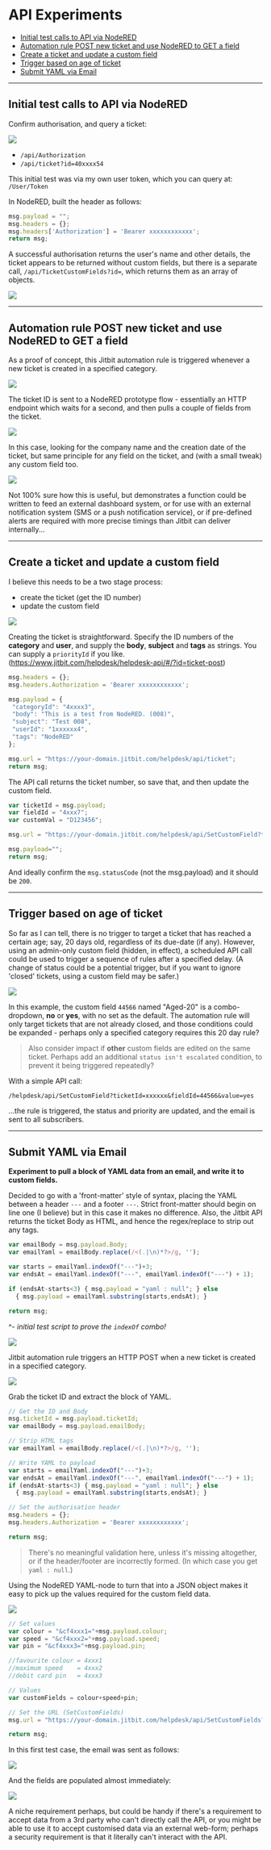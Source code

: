 # API Experiments

* [Initial test calls to API via NodeRED](#initial-test-calls-to-api-via-nodered)  
* [Automation rule POST new ticket and use NodeRED to GET a field](#automation-rule-post-new-ticket-and-use-nodered-to-get-a-field)  
* [Create a ticket and update a custom field](#create-a-ticket-and-update-a-custom-field)  
* [Trigger based on age of ticket](#trigger-based-on-age-of-ticket)  
* [Submit YAML via Email](#submit-yaml-via-email)  

-----

## Initial test calls to API via NodeRED

Confirm authorisation, and query a ticket:

![](https://github.com/jonathancraddock/Jitbit-Custom/blob/7eca828954c4e2addc8cb96253adc04a6df38a25/screencap/nodered-api-test-01.png)

* `/api/Authorization`  
* `/api/ticket?id=40xxxx54`

This initial test was via my own user token, which you can query at: `/User/Token`

In NodeRED, built the header as follows:

```javascript
msg.payload = "";
msg.headers = {};
msg.headers['Authorization'] = 'Bearer xxxxxxxxxxxx';
return msg;
```

A successful authorisation returns the user's name and other details, the ticket appears to be returned without custom fields, but there is a separate call, `/api/TicketCustomFields?id=`, which returns them as an array of objects.

![](https://github.com/jonathancraddock/Jitbit-Custom/blob/ca13ec309df3c8d2f582e683624f49db950e0e69/screencap/api-custom-fields.png)

-----

## Automation rule POST new ticket and use NodeRED to GET a field

As a proof of concept, this Jitbit automation rule is triggered whenever a new ticket is created in a specified category.

![](https://github.com/jonathancraddock/Jitbit-Custom/blob/0f25a6b41ff5d54b5500f57219339b02717322de/screencap/jitbit-new-ticket-post.png)

The ticket ID is sent to a NodeRED prototype flow - essentially an HTTP endpoint which waits for a second, and then pulls a couple of fields from the ticket.

![](https://github.com/jonathancraddock/Jitbit-Custom/blob/0f25a6b41ff5d54b5500f57219339b02717322de/screencap/nodered-query-new-ticket.png)

In this case, looking for the company name and the creation date of the ticket, but same principle for any field on the ticket, and (with a small tweak) any custom field too.

![](https://github.com/jonathancraddock/Jitbit-Custom/blob/0f25a6b41ff5d54b5500f57219339b02717322de/screencap/nodered-new-ticket-debug.png)

Not 100% sure how this is useful, but demonstrates a function could be written to feed an external dashboard system, or for use with an external notification system (SMS or a push notification service), or if pre-defined alerts are required with more precise timings than Jitbit can deliver internally...

-----

## Create a ticket and update a custom field

I believe this needs to be a two stage process:

* create the ticket (get the ID number)
* update the custom field

![](https://github.com/jonathancraddock/Jitbit-Custom/blob/56f561db7395a6ab424269b4fecfdf5fb1d1b479/screencap/new-ticket-custom-field.png)

Creating the ticket is straightforward. Specify the ID numbers of the **category** and **user**, and supply the **body**, **subject** and **tags** as strings. You can supply a `priorityId` if you like. (https://www.jitbit.com/helpdesk/helpdesk-api/#/?id=ticket-post)

```javascript
msg.headers = {};
msg.headers.Authorization = 'Bearer xxxxxxxxxxxx';

msg.payload = {
 "categoryId": "4xxxx3",
 "body": "This is a test from NodeRED. (008)",
 "subject": "Test 008",
 "userId": "1xxxxxx4",
 "tags": "NodeRED"
};

msg.url = "https://your-domain.jitbit.com/helpdesk/api/ticket";
return msg;
```

The API call returns the ticket number, so save that, and then update the custom field.

```javascript
var ticketId = msg.payload;
var fieldId = "4xxx7";
var customVal = "D123456";

msg.url = "https://your-domain.jitbit.com/helpdesk/api/SetCustomField?ticketId="+ticketId+"&fieldId="+fieldId+"&value="+customVal;

msg.payload="";
return msg;
```

And ideally confirm the `msg.statusCode` (not the msg.payload) and it should be `200`.

-----

## Trigger based on age of ticket

So far as I can tell, there is no trigger to target a ticket that has reached a certain age; say, 20 days old, regardless of its due-date (if any). However, using an admin-only custom field (hidden, in effect), a scheduled API call could be used to trigger a sequence of rules after a specified delay. (A change of status could be a potential trigger, but if you want to ignore 'closed' tickets, using a custom field may be safer.)

![](https://github.com/jonathancraddock/Jitbit-Custom/blob/b5b00941ab4962a00577b67e3dcad4f5b169a815/screencap/trigger-custom-edit.png)

In this example, the custom field `44566` named "Aged-20" is a combo-dropdown, **no** or **yes**, with no set as the default. The automation rule will only target tickets that are not already closed, and those conditions could be expanded - perhaps only a specified category requires this 20 day rule?

> Also consider impact if **other** custom fields are edited on the same ticket. Perhaps add an additional `status isn't escalated` condition, to prevent it being triggered repeatedly?

With a simple API call:

```text
/helpdesk/api/SetCustomField?ticketId=xxxxxx&fieldId=44566&value=yes
```

...the rule is triggered, the status and priority are updated, and the email is sent to all subscribers.

-----

## Submit YAML via Email

**Experiment to pull a block of YAML data from an email, and write it to custom fields.**

Decided to go with a 'front-matter' style of syntax, placing the YAML between a header `---` and a footer `---`. Strict front-matter should begin on line one (I believe) but in this case it makes no difference. Also, the Jitbit API returns the ticket Body as HTML, and hence the regex/replace to strip out any tags.

```javascript
var emailBody = msg.payload.Body;
var emailYaml = emailBody.replace(/<(.|\n)*?>/g, '');

var starts = emailYaml.indexOf("---")+3;
var endsAt = emailYaml.indexOf("---", emailYaml.indexOf("---") + 1);

if (endsAt-starts<3) { msg.payload = "yaml : null"; } else
  { msg.payload = emailYaml.substring(starts,endsAt); }

return msg;
```
^- *initial test script to prove the `indexOf` combo!*

![](https://github.com/jonathancraddock/Jitbit-Custom/blob/9a080ab923b42a99ad7cfcd7736c8ae2a40998f6/screencap/jitbit-post-yaml.png)

Jitbit automation rule triggers an HTTP POST when a new ticket is created in a specified category.

![](https://github.com/jonathancraddock/Jitbit-Custom/blob/84fba9338730ef51c56dfde7c988fdc8f03cf94d/screencap/nodered-yaml-to-custom.png)

Grab the ticket ID and extract the block of YAML.

```javascript
// Get the ID and Body
msg.ticketId = msg.payload.ticketId;
var emailBody = msg.payload.emailBody;

// Strip HTML tags
var emailYaml = emailBody.replace(/<(.|\n)*?>/g, '');

// Write YAML to payload
var starts = emailYaml.indexOf("---")+3;
var endsAt = emailYaml.indexOf("---", emailYaml.indexOf("---") + 1);
if (endsAt-starts<3) { msg.payload = "yaml : null"; } else
  { msg.payload = emailYaml.substring(starts,endsAt); }

// Set the authorisation header
msg.headers = {};
msg.headers.Authorization = 'Bearer xxxxxxxxxxxx';

return msg;
```

> There's no meaningful validation here, unless it's missing altogether, or if the header/footer are incorrectly formed. (In which case you get `yaml : null`.)

Using the NodeRED YAML-node to turn that into a JSON object makes it easy to pick up the values required for the custom field data.

![](https://github.com/jonathancraddock/Jitbit-Custom/blob/4f9674d78a98121728b1e8d940b43d7b0aee7436/screencap/yaml-to-json.png)

```javascript
// Set values
var colour = "&cf4xxx1="+msg.payload.colour;
var speed = "&cf4xxx2="+msg.payload.speed;
var pin = "&cf4xxx3="+msg.payload.pin;

//favourite colour = 4xxx1
//maximum speed    = 4xxx2
//debit card pin   = 4xxx3

// Values
var customFields = colour+speed+pin;

// Set the URL (SetCustomFields)
msg.url = "https://your-domain.jitbit.com/helpdesk/api/SetCustomFields?TicketId="+msg.ticketId+customFields;

return msg;
```

In this first test case, the email was sent as follows:

![](https://github.com/jonathancraddock/Jitbit-Custom/blob/f7568ae69943477344d35a40c8cbec7987950034/screencap/yaml-email-example.png)

And the fields are populated almost immediately:

![](https://github.com/jonathancraddock/Jitbit-Custom/blob/b15694b179c750294337e550294e5f679dbd2964/screencap/yaml-custom-fields-filled.png)

A niche requirement perhaps, but could be handy if there's a requirement to accept data from a 3rd party who can't directly call the API, or you might be able to use it to accept customised data via an external web-form; perhaps a security requirement is that it literally can't interact with the API.

